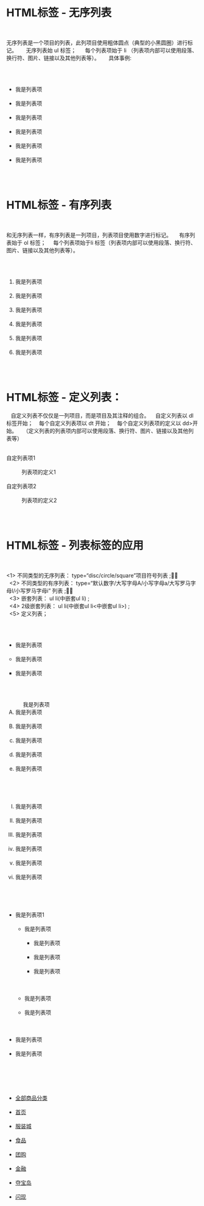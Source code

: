                  <!--css,js-->      <!--css:层叠样式表，一件美丽的衣服-->      <style type="text/css">       body{height:2000px;margin:0;padding:0;font-size:12px;font-family:"微软雅黑";color:#666;}       .nav{width:1210px;height:40px;background:#E4393C; margin:200px auto;}                .nav ul li{float:left;line-height:40px;}             .nav ul li a{font-size:14px;color:#fff;text-decoration:none;padding:0 30px;font-weight:bold;display:block;}         .nav ul li .n-sel{background:#A40000;}       .nav ul li a:hover{background:#A40000;}       .nav ul .n_all{width:210px;}       .nav ul .n_all a:hover{background:#E4393C;text-decoration:underline;}      </style>          </head><body>   <a src="#" target="content"></a>   
     <h1>HTML标签 - 无序列表</h1>   <p>无序列表是一个项目的列表，此列项目使用粗体圆点（典型的小黑圆圈）进行标记。
     无序列表始 ul 标签；
     每个列表项始于 li （列表项内部可以使用段落、换行符、图片、链接以及其他列表等）。
     具体事例:</p>   <ul>     <li>我是列表项 </li>     <li>我是列表项</li>     <li>我是列表项</li>     <li>我是列表项</li>     <li>我是列表项</li>     <li>我是列表项</li>
   </ul>  
   <h1>HTML标签 - 有序列表</h1>  
   <p>和无序列表一样，有序列表是一列项目，列表项目使用数字进行标记。
    有序列表始于 ol 标签；
    每个列表项始于li 标签（列表项内部可以使用段落、换行符、图片、链接以及其他列表等）。</p>   <ol>     <li>我是列表项 </li>     <li>我是列表项</li>     <li>我是列表项</li>     
    <li>我是列表项</li>    
    <li>我是列表项</li>    
    <li>我是列表项</li>
   </ol>   
   <h1>HTML标签 - 定义列表：</h1>
   自定义列表不仅仅是一列项目，而是项目及其注释的组合。
   自定义列表以 dl 标签开始；
   每个自定义列表项以 dt 开始；
   每个自定义列表项的定义以 dd>开始。
   （定义列表的列表项内部可以使用段落、换行符、图片、链接以及其他列表等）
    <dl>      <dt>自定列表项1</dt>      <dd>列表项的定义1</dd>      <dt>自定列表项2</dt>      <dd>列表项的定义2</dd>    </dl>  <h1>HTML标签 - 列表标签的应用</h1>  <p><1> 不同类型的无序列表： type=“disc/circle/square”项目符号列表 ;<br>  <2> 不同类型的有序列表： type=“默认数字/大写字母A/小写字母a/大写罗马字母I/小写罗马字母i” 列表 ;<br>  <3> 嵌套列表： ul li(中嵌套ul li) ;<br>  <4> 2级嵌套列表： ul li(中嵌套ul li<中嵌套ul li>) ;<br>  <5> 定义列表；</p>   <ul>     <li type="disc">我是列表项 </li>     <li type="circle">我是列表项</li>     <li type="square">我是列表项</li>   </ul>   <ol>     <li  type="A">我是列表项 </li>     <li type="A">我是列表项</li>     <li type="A">我是列表项</li>     <li type="a">我是列表项</li>     <li type="a">我是列表项</li>     <li type="a">我是列表项</li>
   </ol>   <ol>     <li type="I">我是列表项 </li>     <li type="I">我是列表项</li>     <li type="I">我是列表项</li>     <li type="i">我是列表项</li>     <li type="i">我是列表项</li>     <li type="i">我是列表项</li>
   </ol>    <ul>     <li type="disc">我是列表项1                      <ul>           <li>我是列表项              <ul>               <li>我是列表项 </li>               <li>我是列表项</li>               <li>我是列表项</li>                  </ul>            </li>           <li>我是列表项</li>           <li>我是列表项</li>              </ul>      </li>     <li>我是列表项</li>     <li>我是列表项</li>        </ul>
   <div class="nav">     <ul>       <li><a href="#">全部商品分类</a></li>       <li><a href="#">首页</a></li>       <li><a href="#">服装城</a></li>       <li><a href="#">食品</a></li>       <li><a href="#">团购</a></li>       <li><a href="#">金融</a></li>       <li><a href="#">夺宝岛</a></li>       <li><a href="#">闪现</a></li>
     </ul>   </div>
        
</html></html>
